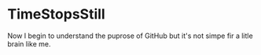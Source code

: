 # TimeStopsStill
Now I begin to understand the puprose of GitHub but it's not simpe fir a litle brain like me.

